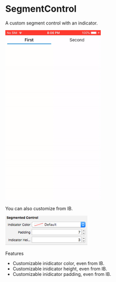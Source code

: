 # SegmentControl
A custom segment control with an indicator.

![Screenshot](https://github.com/abhay0905/SegmentControl/blob/master/resource.gif)

You can also customize from IB.

![Screenshot](https://github.com/abhay0905/SegmentControl/blob/master/Screen%20Shot%202019-02-05%20at%208.16.19%20PM.png)


Features
 - Customizable inidicator color, even from IB.
 - Customizable inidicator height, even from IB.
 - Customizable inidicator padding, even from IB.
 
 
